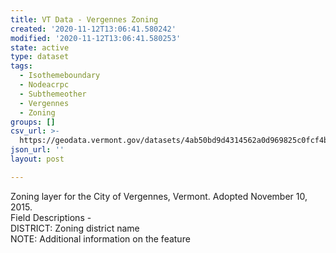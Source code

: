 ```yaml
---
title: VT Data - Vergennes Zoning
created: '2020-11-12T13:06:41.580242'
modified: '2020-11-12T13:06:41.580253'
state: active
type: dataset
tags:
  - Isothemeboundary
  - Nodeacrpc
  - Subthemeother
  - Vergennes
  - Zoning
groups: []
csv_url: >-
  https://geodata.vermont.gov/datasets/4ab50bd9d4314562a0d969825c0fcf4b_0.csv?outSR=%7B%22latestWkid%22%3A3857%2C%22wkid%22%3A102100%7D
json_url: ''
layout: post

---
```

<div>Zoning layer for the City of Vergennes, Vermont. Adopted November 10, 2015.</div><div>Field Descriptions -<br />DISTRICT: Zoning district name<br />NOTE: Additional information on the feature<br /></div>
